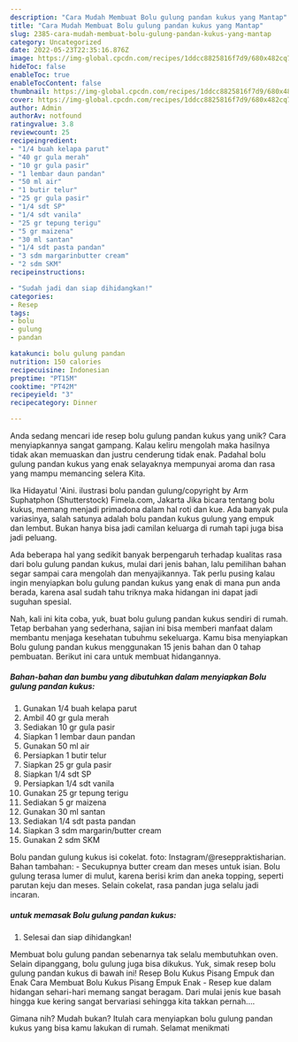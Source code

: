 ```yaml
---
description: "Cara Mudah Membuat Bolu gulung pandan kukus yang Mantap"
title: "Cara Mudah Membuat Bolu gulung pandan kukus yang Mantap"
slug: 2385-cara-mudah-membuat-bolu-gulung-pandan-kukus-yang-mantap
category: Uncategorized
date: 2022-05-23T22:35:16.876Z
image: https://img-global.cpcdn.com/recipes/1ddcc8825816f7d9/680x482cq70/bolu-gulung-pandan-kukus-foto-resep-utama.jpg
hideToc: false
enableToc: true
enableTocContent: false
thumbnail: https://img-global.cpcdn.com/recipes/1ddcc8825816f7d9/680x482cq70/bolu-gulung-pandan-kukus-foto-resep-utama.jpg
cover: https://img-global.cpcdn.com/recipes/1ddcc8825816f7d9/680x482cq70/bolu-gulung-pandan-kukus-foto-resep-utama.jpg
author: Admin
authorAv: notfound
ratingvalue: 3.8
reviewcount: 25
recipeingredient:
- "1/4 buah kelapa parut"
- "40 gr gula merah"
- "10 gr gula pasir"
- "1 lembar daun pandan"
- "50 ml air"
- "1 butir telur"
- "25 gr gula pasir"
- "1/4 sdt SP"
- "1/4 sdt vanila"
- "25 gr tepung terigu"
- "5 gr maizena"
- "30 ml santan"
- "1/4 sdt pasta pandan"
- "3 sdm margarinbutter cream"
- "2 sdm SKM"
recipeinstructions:

- "Sudah jadi dan siap dihidangkan!"
categories:
- Resep
tags:
- bolu
- gulung
- pandan

katakunci: bolu gulung pandan 
nutrition: 150 calories
recipecuisine: Indonesian
preptime: "PT15M"
cooktime: "PT42M"
recipeyield: "3"
recipecategory: Dinner

---
```





Anda sedang mencari ide resep bolu gulung pandan kukus yang unik? Cara menyiapkannya sangat gampang. Kalau keliru mengolah maka hasilnya tidak akan memuaskan dan justru cenderung tidak enak. Padahal bolu gulung pandan kukus yang enak selayaknya mempunyai aroma dan rasa yang mampu memancing selera Kita.





Ika Hidayatul &#39;Aini. ilustrasi bolu pandan gulung/copyright by Arm Suphatphon (Shutterstock) Fimela.com, Jakarta Jika bicara tentang bolu kukus, memang menjadi primadona dalam hal roti dan kue. Ada banyak pula variasinya, salah satunya adalah bolu pandan kukus gulung yang empuk dan lembut. Bukan hanya bisa jadi camilan keluarga di rumah tapi juga bisa jadi peluang.

Ada beberapa hal yang sedikit banyak berpengaruh terhadap kualitas rasa dari bolu gulung pandan kukus, mulai dari jenis bahan, lalu pemilihan bahan segar sampai cara mengolah dan menyajikannya. Tak perlu pusing kalau ingin menyiapkan bolu gulung pandan kukus yang enak di mana pun anda berada, karena asal sudah tahu triknya maka hidangan ini dapat jadi suguhan spesial.






Nah, kali ini kita coba, yuk, buat bolu gulung pandan kukus sendiri di rumah. Tetap berbahan yang sederhana, sajian ini bisa memberi manfaat dalam membantu menjaga kesehatan tubuhmu sekeluarga. Kamu bisa menyiapkan Bolu gulung pandan kukus menggunakan 15 jenis bahan dan 0 tahap pembuatan. Berikut ini cara untuk membuat hidangannya.

<!--inarticleads1-->

##### Bahan-bahan dan bumbu yang dibutuhkan dalam menyiapkan Bolu gulung pandan kukus:

1. Gunakan 1/4 buah kelapa parut
1. Ambil 40 gr gula merah
1. Sediakan 10 gr gula pasir
1. Siapkan 1 lembar daun pandan
1. Gunakan 50 ml air
1. Persiapkan 1 butir telur
1. Siapkan 25 gr gula pasir
1. Siapkan 1/4 sdt SP
1. Persiapkan 1/4 sdt vanila
1. Gunakan 25 gr tepung terigu
1. Sediakan 5 gr maizena
1. Gunakan 30 ml santan
1. Sediakan 1/4 sdt pasta pandan
1. Siapkan 3 sdm margarin/butter cream
1. Gunakan 2 sdm SKM


Bolu pandan gulung kukus isi cokelat. foto: Instagram/@reseppraktisharian. Bahan tambahan: - Secukupnya butter cream dan meses untuk isian. Bolu gulung terasa lumer di mulut, karena berisi krim dan aneka topping, seperti parutan keju dan meses. Selain cokelat, rasa pandan juga selalu jadi incaran. 

<!--inarticleads2-->

#####  untuk memasak Bolu gulung pandan kukus:


1. Selesai dan siap dihidangkan!

Membuat bolu gulung pandan sebenarnya tak selalu membutuhkan oven. Selain dipanggang, bolu gulung juga bisa dikukus. Yuk, simak resep bolu gulung pandan kukus di bawah ini! Resep Bolu Kukus Pisang Empuk dan Enak Cara Membuat Bolu Kukus Pisang Empuk Enak - Resep kue dalam hidangan sehari-hari memang sangat beragam. Dari mulai jenis kue basah hingga kue kering sangat bervariasi sehingga kita takkan pernah…. 

Gimana nih? Mudah bukan? Itulah cara menyiapkan bolu gulung pandan kukus yang bisa kamu lakukan di rumah. Selamat menikmati
